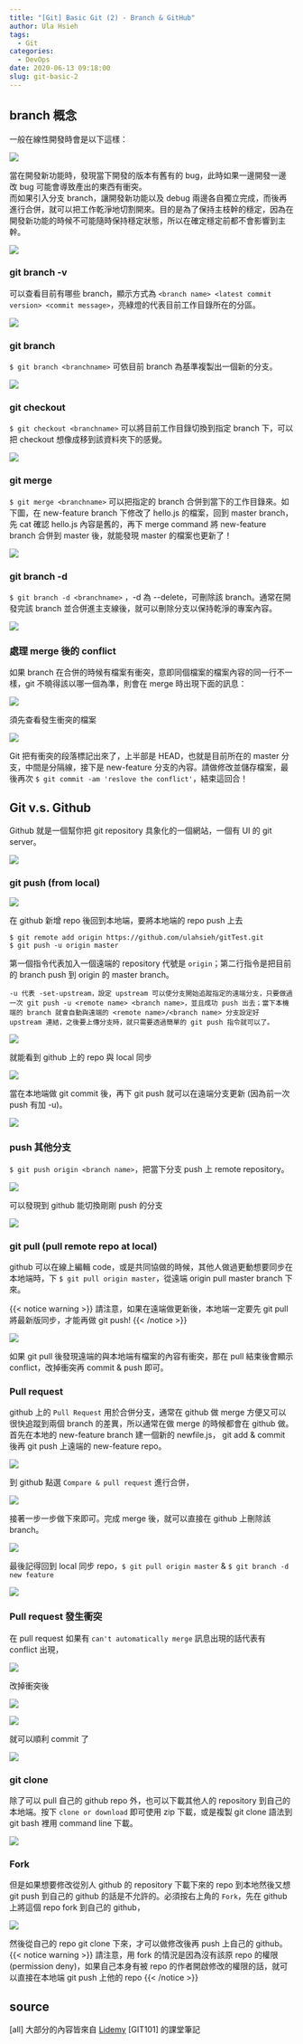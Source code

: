 ```yaml
---
title: "[Git] Basic Git (2) - Branch & GitHub"
author: Ula Hsieh
tags:
  - Git
categories:
  - DevOps
date: 2020-06-13 09:18:00
slug: git-basic-2
---
```


## branch 概念

一般在線性開發時會是以下這樣：

![](https://imgur.com/yxIhSIN.png)

當在開發新功能時，發現當下開發的版本有舊有的 bug，此時如果一邊開發一邊改 bug 可能會導致產出的東西有衝突。  
而如果引入分支 branch，讓開發新功能以及 debug 兩邊各自獨立完成，而後再進行合併，就可以把工作乾淨地切割開來。目的是為了保持主枝幹的穩定，因為在開發新功能的時候不可能隨時保持穩定狀態，所以在確定穩定前都不會影響到主幹。

![](https://imgur.com/KGfAOUW.png)

<!--more-->

### git branch -v

可以查看目前有哪些 branch，顯示方式為 `<branch name> <latest commit version> <commit message>`，亮綠燈的代表目前工作目錄所在的分區。

![](https://imgur.com/t0qVj6k.png)

### git branch

`$ git branch <branchname>` 可依目前 branch 為基準複製出一個新的分支。

![](https://imgur.com/9B0IRri.png)

### git checkout

`$ git checkout <branchname>` 可以將目前工作目錄切換到指定 branch 下，可以把 checkout 想像成移到該資料夾下的感覺。

![](https://imgur.com/Er1RrvV.png)

### git merge

`$ git merge <branchname>` 可以把指定的 branch 合併到當下的工作目錄來。如下圖，在 new-feature branch 下修改了 hello.js 的檔案，回到 master branch，先 cat 確認 hello.js 內容是舊的，再下 merge command 將 new-feature branch 合併到 master 後，就能發現 master 的檔案也更新了！

![](https://imgur.com/p80UcmR.png)

### git branch -d

`$ git branch -d <branchname>` ，-d 為 --delete，可刪除該 branch。通常在開發完該 branch 並合併進主支線後，就可以刪除分支以保持乾淨的專案內容。

![](https://imgur.com/eJETGfT.png)

### 處理 merge 後的 conflict

如果 branch 在合併的時候有檔案有衝突，意即同個檔案的檔案內容的同一行不一樣，git 不曉得該以哪一個為準，則會在 merge 時出現下面的訊息：

![](https://imgur.com/EpEnTVJ.png)

須先查看發生衝突的檔案

![](https://imgur.com/9IryZEM.png)

Git 把有衝突的段落標記出來了，上半部是 HEAD，也就是目前所在的 master 分支，中間是分隔線，接下是 new-feature 分支的內容。請做修改並儲存檔案，最後再次 `$ git commit -am 'reslove the conflict'`，結束這回合！

## Git v.s. Github

Github 就是一個幫你把 git repository 具象化的一個網站，一個有 UI 的 git server。

![](https://imgur.com/5q7iRqR.png)

### git push (from local)

![](https://imgur.com/pl7p1VW.png)

在 github 新增 repo 後回到本地端，要將本地端的 repo push 上去

```
$ git remote add origin https://github.com/ulahsieh/gitTest.git
$ git push -u origin master
```

第一個指令代表加入一個遠端的 repository 代號是 `origin`；第二行指令是把目前的 branch push 到 origin 的 master branch。

```
-u 代表 -set-upstream，設定 upstream 可以使分支開始追蹤指定的遠端分支，只要做過一次 git push -u <remote name> <branch name>，並且成功 push 出去；當下本機端的 branch 就會自動與遠端的 <remote name>/<branch name> 分支設定好 upstream 連結，之後要上傳分支時，就只需要透過簡單的 git push 指令就可以了。
```

![](https://imgur.com/IfB7ZK0.png)

就能看到 github 上的 repo 與 local 同步

![](https://imgur.com/BLWrMNa.png)

當在本地端做 git commit 後，再下 git push 就可以在遠端分支更新 (因為前一次 push 有加 -u)。

![](https://imgur.com/zUU1ljm.png)

### push 其他分支

`$ git push origin <branch name>`，把當下分支 push 上 remote repository。

![](https://imgur.com/ZRnBUq1.png)

可以發現到 github 能切換剛剛 push 的分支

![](https://imgur.com/voSzmUU.png)

### git pull (pull remote repo at local)

github 可以在線上編輯 code，或是共同協做的時候，其他人做過更動想要同步在本地端時，下 `$ git pull origin master`，從遠端 origin pull master branch 下來。

{{< notice warning >}}
請注意，如果在遠端做更新後，本地端一定要先 git pull 將最新版同步，才能再做 git push!
{{< /notice >}}

![](https://imgur.com/lBtK1xX.png)

如果 git pull 後發現遠端的與本地端有檔案的內容有衝突，那在 pull 結束後會顯示 conflict，改掉衝突再 commit & push 即可。

### Pull request

github 上的 `Pull Request` 用於合併分支，通常在 github 做 merge 方便又可以很快追蹤到兩個 branch 的差異，所以通常在做 merge 的時候都會在 github 做。  
首先在本地的 new-feature branch 建一個新的 newfile.js， git add & commit 後再 git push 上遠端的 new-feature repo。

![](https://imgur.com/HPm3L42.png)

到 github 點選 `Compare & pull request` 進行合併，

![](https://imgur.com/umOt0Q1.png)

接著一步一步做下來即可。完成 merge 後，就可以直接在 github 上刪除該 branch。

![](https://imgur.com/OomNCs6.png)

最後記得回到 local 同步 repo，`$ git pull origin master` & `$ git branch -d new feature`

![](https://imgur.com/pfplGn1.png)

### Pull request 發生衝突

在 pull request 如果有 `can't automatically merge` 訊息出現的話代表有 conflict 出現，

![](https://imgur.com/6mTgbAd.png)

改掉衝突後

![](https://imgur.com/qSRL0tO.png)

![](https://imgur.com/Lubw3xf.png)

就可以順利 commit 了

![](https://imgur.com/tTtWGjJ.png)

### git clone

除了可以 pull 自己的 github repo 外，也可以下載其他人的 repository 到自己的本地端。按下 `clone or download` 即可使用 zip 下載，或是複製 git clone 語法到 git bash 裡用 command line 下載。

![](https://imgur.com/3Dkr3RS.png)

### Fork

但是如果想要修改從別人 github 的 repository 下載下來的 repo 到本地然後又想 git push 到自己的 github 的話是不允許的。必須按右上角的 `Fork`，先在 github 上將這個 repo fork 到自己的 github，

![](https://imgur.com/15OAr1b.png)

然後從自己的 repo git clone 下來，才可以做修改後再 push 上自己的 github。
{{< notice warning >}}
請注意，用 fork 的情況是因為沒有該原 repo 的權限 (permission deny)，如果自己本身有被 repo 的作者開啟修改的權限的話，就可以直接在本地端 git push 上他的 repo
{{< /notice >}}

## source

[all] 大部分的內容皆來自 [Lidemy](https://lidemy.com/) [GIT101] 的課堂筆記
